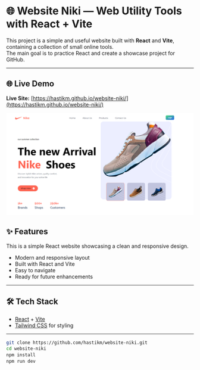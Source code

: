 # 
# 🌐 Website Niki — Web Utility Tools with React + Vite

This project is a simple and useful website built with **React** and **Vite**, containing a collection of small online tools.  
The main goal is to practice React and create a showcase project for GitHub.

---
## 🌐 Live Demo
**Live Site:** [https://hastikm.github.io/website-niki/](https://hastikm.github.io/website-niki/)


![website pic](./src/assets/images/Screenshot%202025-09-01%20231949.png)

## ✨ Features
This is a simple React website showcasing a clean and responsive design.  
- Modern and responsive layout  
- Built with React and Vite  
- Easy to navigate  
- Ready for future enhancements

---

## 🛠️ Tech Stack
- [React](https://react.dev/) + [Vite](https://vitejs.dev/)  
- [Tailwind CSS](https://tailwindcss.com/) for styling  

---

```bash
git clone https://github.com/hastikm/website-niki.git
cd website-niki
npm install
npm run dev
